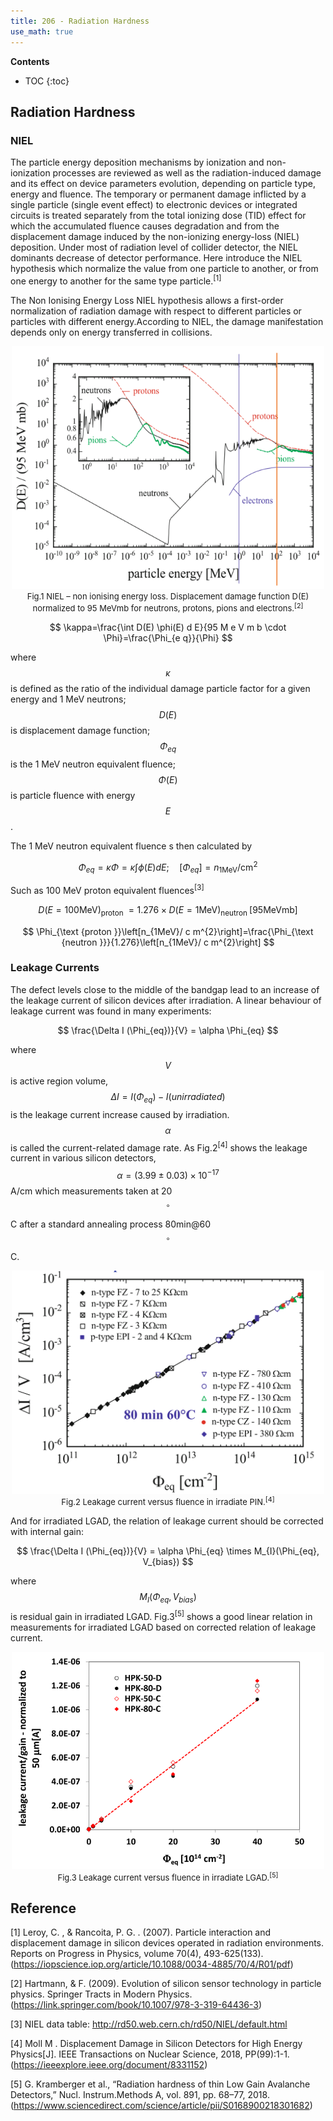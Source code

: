 ```yaml
---
title: 206 - Radiation Hardness
use_math: true  
---
```



**Contents**
* TOC
{:toc}


## Radiation Hardness 

### NIEL

The particle energy deposition mechanisms by ionization and non-ionization processes are reviewed as well as the radiation-induced damage and its effect on device parameters evolution, depending on particle type, energy and fluence. The temporary or permanent damage inflicted by a single particle (single event effect) to electronic devices or integrated circuits is treated separately from the total ionizing dose (TID) effect for which the accumulated fluence causes degradation and from the displacement damage induced by the non-ionizing energy-loss (NIEL) deposition. Under most of radiation level of collider detector, the NIEL dominants decrease of detector performance. Here introduce the NIEL hypothesis which normalize the value from one particle to another, or from one energy to another for the same type particle.<sup>[1]</sup>

The Non Ionising Energy Loss NIEL hypothesis allows a first-order normalization
of radiation damage with respect to different particles or particles with different energy.According to NIEL, the damage manifestation depends only on energy transferred in collisions.

<center>
<img src="/images/NIEL.png" width="500"/>
</center>

<center>
<font size=2 >
Fig.1   NIEL – non ionising energy loss. Displacement damage function D(E) normalized to 95 MeVmb for neutrons, protons, pions and electrons.<sup>[2]</sup>
</font>
</center>






$$
\kappa=\frac{\int D(E) \phi(E) d E}{95 M e V m b \cdot \Phi}=\frac{\Phi_{e q}}{\Phi}
$$

where $$\kappa$$ is defined as the ratio of the individual damage particle factor for a given energy and 1 MeV neutrons; $$D(E)$$ is displacement damage function; $$\Phi_{e q}$$ is the 1 MeV neutron equivalent fluence; $$\Phi(E)$$ is particle fluence with energy $$E$$.

The 1 MeV neutron equivalent fluence s then calculated by

$$
\Phi_{e q}=\kappa \Phi=\kappa \int \phi(E) d E ; \quad\left[\Phi_{e q}\right]=n_{1 \mathrm{MeV}} / \mathrm{cm}^{2}
$$

Such as 100 MeV proton equivalent fluences<sup>[3]</sup>

$$
D(E=100 \mathrm{MeV})_{\text {proton }}=1.276 \times D(E=1 \mathrm{MeV})_{\text {neutron }}[95 \mathrm{MeV} \mathrm{mb}]
$$

$$
\Phi_{\text {proton }}\left[n_{1MeV}/ c m^{2}\right]=\frac{\Phi_{\text {neutron }}}{1.276}\left[n_{1MeV}/ c m^{2}\right]
$$


### Leakage Currents
The defect levels close to the middle of the bandgap lead to an increase of the leakage current of silicon devices after irradiation. A linear behaviour of leakage current was found in many experiments:

$$
\frac{\Delta I (\Phi_{eq})}{V} = \alpha \Phi_{eq}
$$

where $$V$$ is active region volume, $$\Delta I = I(\Phi_{eq}) - I(unirradiated)$$ is the leakage current increase caused by irradiation. $$\alpha$$ is called the current-related damage rate. As Fig.2<sup>[4]</sup> shows the leakage current in various silicon detectors,  $$\alpha=(3.99\pm0.03)\times10^{-17}$$ A/cm which measurements taken at 20$$^{\circ}$$C after a standard annealing process 80min@60$$^{\circ}$$C.


<center>
<img src="/images/delatI_pin.png" width="500"/>
</center>

<center>
<font size=2 >
Fig.2   Leakage current versus fluence in irradiate PIN.<sup>[4]</sup>
</font>
</center>

And for irradiated LGAD, the relation of leakage current should be corrected with internal gain:

$$
\frac{\Delta I (\Phi_{eq})}{V} = \alpha \Phi_{eq} \times M_{I}(\Phi_{eq}, V_{bias})
$$

where $$M_{I}(\Phi_{eq}, V_{bias})$$ is residual gain in irradiated LGAD. Fig.3<sup>[5]</sup> shows a good linear relation in measurements for irradiated LGAD based on corrected relation of leakage current.


<center>
<img src="/images/delatI_lgad.png" width="500"/>
</center>

<center>
<font size=2 >
Fig.3   Leakage current versus fluence in irradiate LGAD.<sup>[5]</sup>
</font>
</center>



## Reference

[1] Leroy, C. , & Rancoita, P. G. . (2007). Particle interaction and displacement damage in silicon devices operated in radiation environments. Reports on Progress in Physics, volume 70(4), 493-625(133).(<https://iopscience.iop.org/article/10.1088/0034-4885/70/4/R01/pdf>)

[2] Hartmann, & F. (2009). Evolution of silicon sensor technology in particle physics. Springer Tracts in Modern Physics.(<https://link.springer.com/book/10.1007/978-3-319-64436-3>)

[3] NIEL data table: <http://rd50.web.cern.ch/rd50/NIEL/default.html>

[4] Moll M . Displacement Damage in Silicon Detectors for High Energy Physics[J]. IEEE Transactions on Nuclear Science, 2018, PP(99):1-1.(<https://ieeexplore.ieee.org/document/8331152>)

[5] G. Kramberger et al., “Radiation hardness of thin Low Gain Avalanche Detectors,” Nucl. Instrum.Methods A, vol. 891, pp. 68–77, 2018.(<https://www.sciencedirect.com/science/article/pii/S0168900218301682>)

